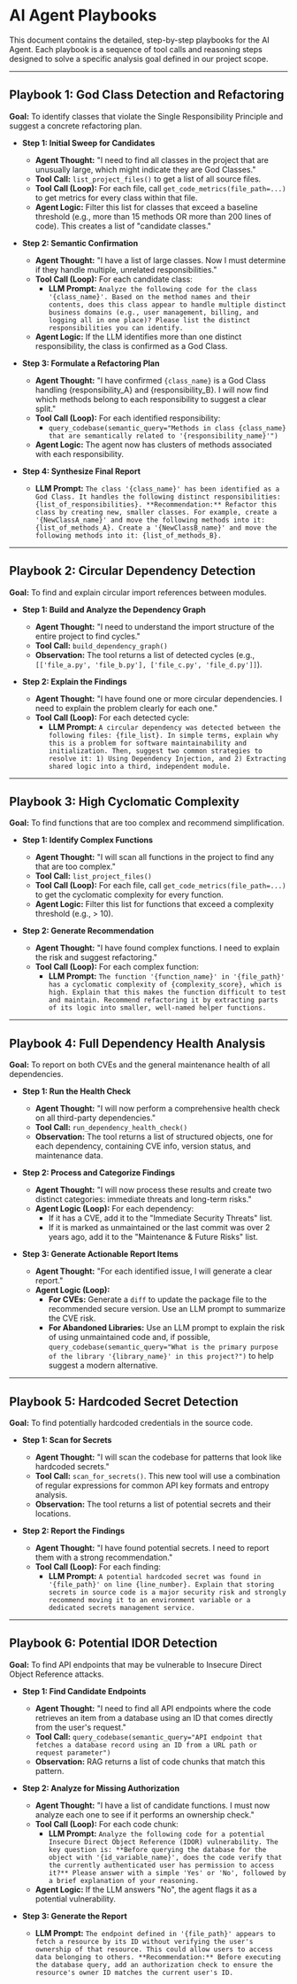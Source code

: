 # AI Agent Playbooks

This document contains the detailed, step-by-step playbooks for the AI Agent. Each playbook is a sequence of tool calls and reasoning steps designed to solve a specific analysis goal defined in our project scope.

---

## Playbook 1: God Class Detection and Refactoring

**Goal:** To identify classes that violate the Single Responsibility Principle and suggest a concrete refactoring plan.

-   **Step 1: Initial Sweep for Candidates**
    -   **Agent Thought:** "I need to find all classes in the project that are unusually large, which might indicate they are God Classes."
    -   **Tool Call:** `list_project_files()` to get a list of all source files.
    -   **Tool Call (Loop):** For each file, call `get_code_metrics(file_path=...)` to get metrics for every class within that file.
    -   **Agent Logic:** Filter this list for classes that exceed a baseline threshold (e.g., more than 15 methods OR more than 200 lines of code). This creates a list of "candidate classes."

-   **Step 2: Semantic Confirmation**
    -   **Agent Thought:** "I have a list of large classes. Now I must determine if they handle multiple, unrelated responsibilities."
    -   **Tool Call (Loop):** For each candidate class:
        -   **LLM Prompt:** `Analyze the following code for the class '{class_name}'. Based on the method names and their contents, does this class appear to handle multiple distinct business domains (e.g., user management, billing, and logging all in one place)? Please list the distinct responsibilities you can identify.`
    -   **Agent Logic:** If the LLM identifies more than one distinct responsibility, the class is confirmed as a God Class.

-   **Step 3: Formulate a Refactoring Plan**
    -   **Agent Thought:** "I have confirmed `{class_name}` is a God Class handling {responsibility_A} and {responsibility_B}. I will now find which methods belong to each responsibility to suggest a clear split."
    -   **Tool Call (Loop):** For each identified responsibility:
        -   `query_codebase(semantic_query="Methods in class {class_name} that are semantically related to '{responsibility_name}'")`
    -   **Agent Logic:** The agent now has clusters of methods associated with each responsibility.

-   **Step 4: Synthesize Final Report**
    -   **LLM Prompt:** `The class '{class_name}' has been identified as a God Class. It handles the following distinct responsibilities: {list_of_responsibilities}. **Recommendation:** Refactor this class by creating new, smaller classes. For example, create a '{NewClassA_name}' and move the following methods into it: {list_of_methods_A}. Create a '{NewClassB_name}' and move the following methods into it: {list_of_methods_B}.`

---

## Playbook 2: Circular Dependency Detection

**Goal:** To find and explain circular import references between modules.

-   **Step 1: Build and Analyze the Dependency Graph**
    -   **Agent Thought:** "I need to understand the import structure of the entire project to find cycles."
    -   **Tool Call:** `build_dependency_graph()`
    -   **Observation:** The tool returns a list of detected cycles (e.g., `[['file_a.py', 'file_b.py'], ['file_c.py', 'file_d.py']]`).

-   **Step 2: Explain the Findings**
    -   **Agent Thought:** "I have found one or more circular dependencies. I need to explain the problem clearly for each one."
    -   **Tool Call (Loop):** For each detected cycle:
        -   **LLM Prompt:** `A circular dependency was detected between the following files: {file_list}. In simple terms, explain why this is a problem for software maintainability and initialization. Then, suggest two common strategies to resolve it: 1) Using Dependency Injection, and 2) Extracting shared logic into a third, independent module.`

---

## Playbook 3: High Cyclomatic Complexity

**Goal:** To find functions that are too complex and recommend simplification.

-   **Step 1: Identify Complex Functions**
    -   **Agent Thought:** "I will scan all functions in the project to find any that are too complex."
    -   **Tool Call:** `list_project_files()`
    -   **Tool Call (Loop):** For each file, call `get_code_metrics(file_path=...)` to get the cyclomatic complexity for every function.
    -   **Agent Logic:** Filter this list for functions that exceed a complexity threshold (e.g., > 10).

-   **Step 2: Generate Recommendation**
    -   **Agent Thought:** "I have found complex functions. I need to explain the risk and suggest refactoring."
    -   **Tool Call (Loop):** For each complex function:
        -   **LLM Prompt:** `The function '{function_name}' in '{file_path}' has a cyclomatic complexity of {complexity_score}, which is high. Explain that this makes the function difficult to test and maintain. Recommend refactoring it by extracting parts of its logic into smaller, well-named helper functions.`

---

## Playbook 4: Full Dependency Health Analysis

**Goal:** To report on both CVEs and the general maintenance health of all dependencies.

-   **Step 1: Run the Health Check**
    -   **Agent Thought:** "I will now perform a comprehensive health check on all third-party dependencies."
    -   **Tool Call:** `run_dependency_health_check()`
    -   **Observation:** The tool returns a list of structured objects, one for each dependency, containing CVE info, version status, and maintenance data.

-   **Step 2: Process and Categorize Findings**
    -   **Agent Thought:** "I will now process these results and create two distinct categories: immediate threats and long-term risks."
    -   **Agent Logic (Loop):** For each dependency:
        -   If it has a CVE, add it to the "Immediate Security Threats" list.
        -   If it is marked as unmaintained or the last commit was over 2 years ago, add it to the "Maintenance & Future Risks" list.

-   **Step 3: Generate Actionable Report Items**
    -   **Agent Thought:** "For each identified issue, I will generate a clear report."
    -   **Agent Logic (Loop):**
        -   **For CVEs:** Generate a `diff` to update the package file to the recommended secure version. Use an LLM prompt to summarize the CVE risk.
        -   **For Abandoned Libraries:** Use an LLM prompt to explain the risk of using unmaintained code and, if possible, `query_codebase(semantic_query="What is the primary purpose of the library '{library_name}' in this project?")` to help suggest a modern alternative.

---

## Playbook 5: Hardcoded Secret Detection

**Goal:** To find potentially hardcoded credentials in the source code.

-   **Step 1: Scan for Secrets**
    -   **Agent Thought:** "I will scan the codebase for patterns that look like hardcoded secrets."
    -   **Tool Call:** `scan_for_secrets()`. This new tool will use a combination of regular expressions for common API key formats and entropy analysis.
    -   **Observation:** The tool returns a list of potential secrets and their locations.

-   **Step 2: Report the Findings**
    -   **Agent Thought:** "I have found potential secrets. I need to report them with a strong recommendation."
    -   **Tool Call (Loop):** For each finding:
        -   **LLM Prompt:** `A potential hardcoded secret was found in '{file_path}' on line {line_number}. Explain that storing secrets in source code is a major security risk and strongly recommend moving it to an environment variable or a dedicated secrets management service.`

---

## Playbook 6: Potential IDOR Detection

**Goal:** To find API endpoints that may be vulnerable to Insecure Direct Object Reference attacks.

-   **Step 1: Find Candidate Endpoints**
    -   **Agent Thought:** "I need to find all API endpoints where the code retrieves an item from a database using an ID that comes directly from the user's request."
    -   **Tool Call:** `query_codebase(semantic_query="API endpoint that fetches a database record using an ID from a URL path or request parameter")`
    -   **Observation:** RAG returns a list of code chunks that match this pattern.

-   **Step 2: Analyze for Missing Authorization**
    -   **Agent Thought:** "I have a list of candidate functions. I must now analyze each one to see if it performs an ownership check."
    -   **Tool Call (Loop):** For each code chunk:
        -   **LLM Prompt:** `Analyze the following code for a potential Insecure Direct Object Reference (IDOR) vulnerability. The key question is: **Before querying the database for the object with '{id_variable_name}', does the code verify that the currently authenticated user has permission to access it?** Please answer with a simple 'Yes' or 'No', followed by a brief explanation of your reasoning.`
    -   **Agent Logic:** If the LLM answers "No", the agent flags it as a potential vulnerability.

-   **Step 3: Generate the Report**
    -   **LLM Prompt:** `The endpoint defined in '{file_path}' appears to fetch a resource by its ID without verifying the user's ownership of that resource. This could allow users to access data belonging to others. **Recommendation:** Before executing the database query, add an authorization check to ensure the resource's owner ID matches the current user's ID.` 
